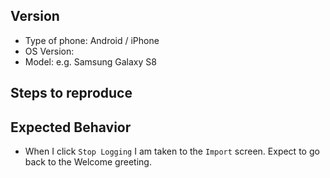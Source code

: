 <!-- # Submitting an Issue -->
<!-- When submitting an Issue against this repo, please follow these
     guidelines to help us help you. -->

## Version

- Type of phone: Android / iPhone
- OS Version:
- Model: e.g. Samsung Galaxy S8

## Steps to reproduce

<!-- Be as detailed as possible -->

## Expected Behavior

<!-- Example: -->

- When I click `Stop Logging` I am taken to the `Import` screen. Expect to
  go back to the Welcome greeting.

<!--
## Upload any files to the Issue useful in helping us to investigate

Please ensure you upload any relevant files - such as screenshots - which
will aid in investigating and fixing.
-->

